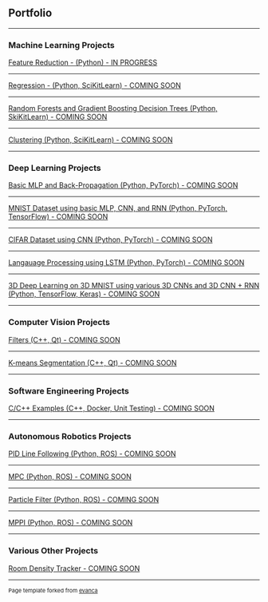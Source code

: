 ## Portfolio

---

### Machine Learning Projects 

[Feature Reduction - (Python) - IN PROGRESS](/projects/feature_reduction.md)

---
[Regression - (Python, SciKitLearn) - COMING SOON](/projects/regression.md)

---
[Random Forests and Gradient Boosting Decision Trees (Python, SkiKitLearn) - COMING SOON](/projects/random_forests_gbdt.md)

---
[Clustering (Python, SciKitLearn) - COMING SOON](/projects/clustering.md)

---

### Deep Learning Projects

[Basic MLP and Back-Propagation (Python, PyTorch) - COMING SOON](/projects/mlp_back_prop.md)

---
[MNIST Dataset using basic MLP, CNN, and RNN (Python, PyTorch, TensorFlow) - COMING SOON](/projects/mnist_classifier.md)

---
[CIFAR Dataset using CNN (Python, PyTorch) - COMING SOON](/projects/cifar_classifier.md)

---
[Langauage Processing using LSTM (Python, PyTorch) - COMING SOON](/projects/langauge_processing.md)

---
[3D Deep Learning on 3D MNIST using various 3D CNNs and 3D CNN + RNN (Python, TensorFlow, Keras) - COMING SOON](/projects/3d_mnist_classifier.md)

---

### Computer Vision Projects

[Filters (C++, Qt) - COMING SOON](/projects/cv_filters.md)

---
[K-means Segmentation (C++, Qt) - COMING SOON](/projects/k_means_segmentation.md)

---

### Software Engineering Projects

[C/C++ Examples (C++, Docker, Unit Testing) - COMING SOON](/projects/sw_engineering.md)

---

### Autonomous Robotics Projects

[PID Line Following (Python, ROS) - COMING SOON](/projects/pid_line_following.md)

---
[MPC (Python, ROS) - COMING SOON](/projects/mpc.md)

---
[Particle Filter (Python, ROS) - COMING SOON](/projects/particle_filter.md)

---
[MPPI (Python, ROS)  - COMING SOON](/projects/mppi.md)

---

### Various Other Projects

[Room Density Tracker - COMING SOON](/projects/room_density_tracker.md)

---

<p style="font-size:11px">Page template forked from <a href="https://github.com/evanca/quick-portfolio">evanca</a></p>
<!-- Remove above link if you don't want to attibute -->
